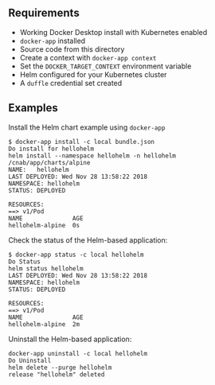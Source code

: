 ## Requirements

* Working Docker Desktop install with Kubernetes enabled
* `docker-app` installed
* Source code from this directory
* Create a context with `docker-app context`
* Set the `DOCKER_TARGET_CONTEXT` environment variable
* Helm configured for your Kubernetes cluster
* A `duffle` credential set created

## Examples


Install the Helm chart example using `docker-app`


```
$ docker-app install -c local bundle.json
Do install for hellohelm
helm install --namespace hellohelm -n hellohelm /cnab/app/charts/alpine
NAME:   hellohelm
LAST DEPLOYED: Wed Nov 28 13:58:22 2018
NAMESPACE: hellohelm
STATUS: DEPLOYED

RESOURCES:
==> v1/Pod
NAME              AGE
hellohelm-alpine  0s
```


Check the status of the Helm-based application:

```console
$ docker-app status -c local hellohelm
Do Status
helm status hellohelm
LAST DEPLOYED: Wed Nov 28 13:58:22 2018
NAMESPACE: hellohelm
STATUS: DEPLOYED

RESOURCES:
==> v1/Pod
NAME              AGE
hellohelm-alpine  2m
```

Uninstall the Helm-based application:

```console
docker-app uninstall -c local hellohelm
Do Uninstall
helm delete --purge hellohelm
release "hellohelm" deleted
```
